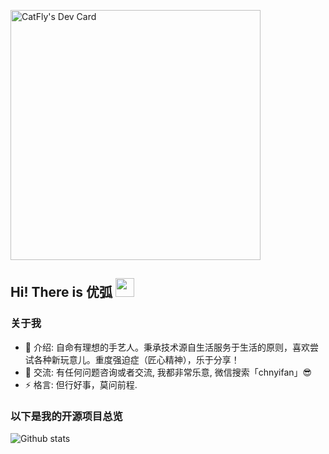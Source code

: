 <a href="https://app.daily.dev/CatFly"><img src="https://api.daily.dev/devcards/bea2fbf6508b4eb9ae8535e9f0994ea8.png?r=zie" width="400" alt="CatFly's Dev Card"/></a>
## Hi! There is 优弧 <img src="https://raw.githubusercontent.com/iampavangandhi/iampavangandhi/master/gifs/Hi.gif" width="30px"></h2>

<!--
**itcodes/itcodes** is a ✨ _special_ ✨ repository because its `README.md` (this file) appears on your GitHub profile.

Here are some ideas to get you started:

- 🔭 I’m currently working on ...
- 🌱 I’m currently learning ...
- 👯 I’m looking to collaborate on ...
- 🤔 I’m looking for help with ...
- 💬 Ask me about ...
- 📫 How to reach me: ...
- 😄 Pronouns: ...
- ⚡ Fun fact: ...
-->

### 关于我

- 🔭 介绍: 自命有理想的手艺人。秉承技术源自生活服务于生活的原则，喜欢尝试各种新玩意儿。重度强迫症（匠心精神），乐于分享！
- 💬 交流: 有任何问题咨询或者交流, 我都非常乐意, 微信搜索「chnyifan」😎
- ⚡ 格言: 但行好事，莫问前程. 


### 以下是我的开源项目总览

![Github stats](https://github-readme-stats.vercel.app/api?username=itcodes&show_icons=true&hide_border=true)
